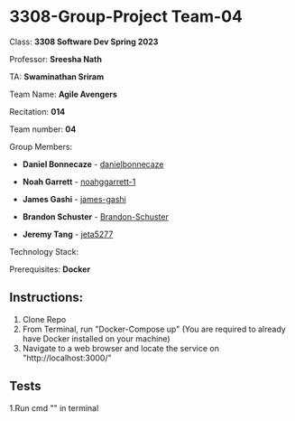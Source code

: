 
# 3308-Group-Project Team-04

Class: **3308 Software Dev Spring 2023**

Professor: **Sreesha Nath**

TA: **Swaminathan Sriram**

Team Name: **Agile Avengers**

Recitation: **014**

Team number: **04**

Group Members:

-   **Daniel Bonnecaze** - [danielbonnecaze](https://github.com/dbcolobuff)
    
-   **Noah Garrett** - [noahggarrett-1](https://github.com/noahggarrett-1)
    
-   **James Gashi** - [james-gashi](https://github.com/james-gashi)
    
-   **Brandon Schuster** - [Brandon-Schuster](https://github.com/Brandon-Schuster)
- **Jeremy Tang** - [jeta5277](https://github.com/jeta5277)

Technology Stack: 

Prerequisites: **Docker**

Instructions:
- 
1. Clone Repo
2. From Terminal, run "Docker-Compose up" (You are required to already have Docker installed on your machine)
3. Navigate to a web browser and locate the service on "http://localhost:3000/"

Tests
-
1.Run cmd "" in terminal

<!-- Brief Application description

Contributors - In this case, it will be the team Members

Technology Stack used for the project

Prerequisites to run the application - Any software that needs to be installed to run the application

Instructions on how to run the application locally.

How to run the tests

Link to the deployed application -->
